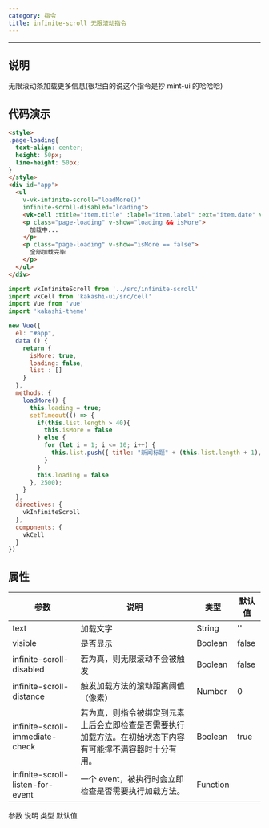 ```yaml
---
category: 指令
title: infinite-scroll 无限滚动指令
---
```

---

## 说明

无限滚动条加载更多信息(很坦白的说这个指令是抄 mint-ui 的哈哈哈)

## 代码演示

```html
<style>
.page-loading{
  text-align: center;
  height: 50px;
  line-height: 50px;
}
</style>
<div id="app">
  <ul
    v-vk-infinite-scroll="loadMore()"
    infinite-scroll-disabled="loading">
    <vk-cell :title="item.title" :label="item.label" :ext="item.date" v-for="item in list"></vk-cell>
    <p class="page-loading" v-show="loading && isMore">
      加载中...
    </p>
    <p class="page-loading" v-show="isMore == false">
      全部加载完毕
    </p>
  </ul>
</div>
```


```js
import vkInfiniteScroll from '../src/infinite-scroll'
import vkCell from 'kakashi-ui/src/cell'
import Vue from 'vue'
import 'kakashi-theme'

new Vue({
  el: "#app",
  data () {
    return {
      isMore: true,
      loading: false,
      list : []
    }
  },
  methods: {
    loadMore() {
      this.loading = true;
      setTimeout(() => {
        if(this.list.length > 40){
          this.isMore = false
        } else {
          for (let i = 1; i <= 10; i++) {
            this.list.push({ title: "新闻标题" + (this.list.length + 1), label: "企业传播处",  date: "2016-06-16 11:27"})
          }
        }
        this.loading = false
      }, 2500);
    }
  },
  directives: {
    vkInfiniteScroll
  },
  components: {
    vkCell
  }
})
```

## 属性
| 参数      | 说明                                     | 类型       | 默认值 |
|-----------|------------------------------------------|------------|-------|
| text    | 加载文字 | String       | ''    |
| visible | 是否显示 | Boolean      | false |
| infinite-scroll-disabled        | 若为真，则无限滚动不会被触发 | Boolean	 | false |
| infinite-scroll-distance        | 触发加载方法的滚动距离阈值（像素） | Number	 | 0 |
| infinite-scroll-immediate-check | 若为真，则指令被绑定到元素上后会立即检查是否需要执行加载方法。在初始状态下内容有可能撑不满容器时十分有用。 | Boolean	 | true |
| infinite-scroll-listen-for-event | 一个 event，被执行时会立即检查是否需要执行加载方法。 | Function |
参数	说明	类型		默认值

